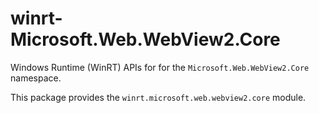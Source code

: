 <!-- warning: Please don't edit this file. It was automatically generated. -->

# winrt-Microsoft.Web.WebView2.Core

Windows Runtime (WinRT) APIs for for the `Microsoft.Web.WebView2.Core` namespace.

This package provides the `winrt.microsoft.web.webview2.core` module.
